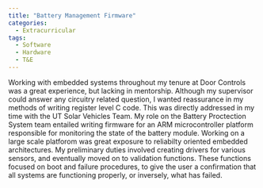 ```yaml
---
title: "Battery Management Firmware"
categories:
  - Extracurricular
tags:
  - Software
  - Hardware
  - T&E
---
```


Working with embedded systems throughout my tenure at Door Controls was a great experience, but lacking in mentorship. Although my supervisor could answer any circuitry related question,
I wanted reassurance in my methods of writing register level C code. This was directly addressed in my time with the UT Solar Vehicles Team. My role on the Battery Proctection System team entailed
writing firmware for an ARM microcontroller platform responsible for monitoring the state of the battery module. Working on a large scale platforom was great exposure to reliabilty oriented embedded architectures.
My preliminary duties involved creating drivers for various sensors, and eventually moved on to validation functions. These functions focused on boot and failure procedures, to give the user a confirmation
that all systems are functioning properly, or inversely, what has failed.
